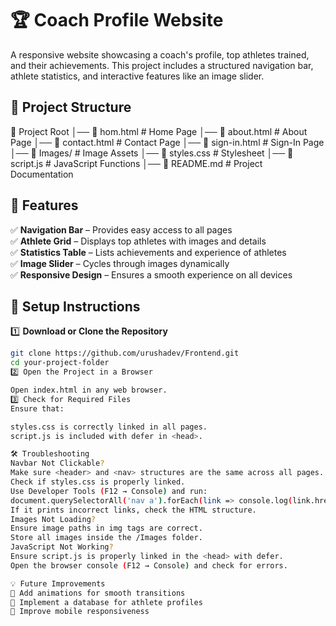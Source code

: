 
# 🏆 Coach Profile Website

A responsive website showcasing a coach's profile, top athletes trained, and their achievements. This project includes a structured navigation bar, athlete statistics, and interactive features like an image slider.

## 📂 Project Structure

📁 Project Root
│── 📄 hom.html # Home Page
│── 📄 about.html # About Page
│── 📄 contact.html # Contact Page
│── 📄 sign-in.html # Sign-In Page
│── 📁 Images/ # Image Assets
│── 📄 styles.css # Stylesheet
│── 📄 script.js # JavaScript Functions
│── 📄 README.md # Project Documentation



## 🚀 Features

✅ **Navigation Bar** – Provides easy access to all pages  
✅ **Athlete Grid** – Displays top athletes with images and details  
✅ **Statistics Table** – Lists achievements and experience of athletes  
✅ **Image Slider** – Cycles through images dynamically  
✅ **Responsive Design** – Ensures a smooth experience on all devices  

## 📌 Setup Instructions

1️⃣ **Download or Clone the Repository**  
```sh
git clone https://github.com/urushadev/Frontend.git
cd your-project-folder
2️⃣ Open the Project in a Browser

Open index.html in any web browser.
3️⃣ Check for Required Files
Ensure that:

styles.css is correctly linked in all pages.
script.js is included with defer in <head>.

🛠 Troubleshooting
Navbar Not Clickable?
Make sure <header> and <nav> structures are the same across all pages.
Check if styles.css is properly linked.
Use Developer Tools (F12 → Console) and run:
document.querySelectorAll('nav a').forEach(link => console.log(link.href));
If it prints incorrect links, check the HTML structure.
Images Not Loading?
Ensure image paths in img tags are correct.
Store all images inside the /Images folder.
JavaScript Not Working?
Ensure script.js is properly linked in the <head> with defer.
Open the browser console (F12 → Console) and check for errors.

💡 Future Improvements
🔹 Add animations for smooth transitions
🔹 Implement a database for athlete profiles
🔹 Improve mobile responsiveness